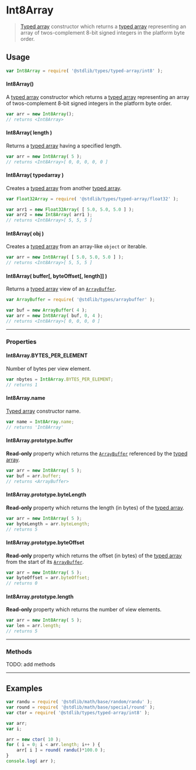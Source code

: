 # Int8Array

> [Typed array][mdn-typed-array] constructor which returns a [typed array][mdn-typed-array] representing an array of twos-complement 8-bit signed integers in the platform byte order.


<!-- Section to include introductory text. Make sure to keep an empty line after the intro `section` element and another before the `/section` close. -->

<section class="intro">

</section>

<!-- /.intro -->

<!-- Package usage documentation. -->

<section class="usage">

## Usage

``` javascript
var Int8Array = require( '@stdlib/types/typed-array/int8' );
```

#### Int8Array()

A [typed array][mdn-typed-array] constructor which returns a [typed array][mdn-typed-array] representing an array of twos-complement 8-bit signed integers in the platform byte order.

``` javascript
var arr = new Int8Array();
// returns <Int8Array>
```

#### Int8Array( length )

Returns a [typed array][mdn-typed-array] having a specified length.

``` javascript
var arr = new Int8Array( 5 );
// returns <Int8Array>[ 0, 0, 0, 0, 0 ]
```

#### Int8Array( typedarray )

Creates a [typed array][mdn-typed-array] from another [typed array][mdn-typed-array].

``` javascript
var Float32Array = require( '@stdlib/types/typed-array/float32' );

var arr1 = new Float32Array( [ 5.0, 5.0, 5.0 ] );
var arr2 = new Int8Array( arr1 );
// returns <Int8Array>[ 5, 5, 5 ]
```

#### Int8Array( obj )

Creates a [typed array][mdn-typed-array] from an array-like `object` or iterable.

``` javascript
var arr = new Int8Array( [ 5.0, 5.0, 5.0 ] );
// returns <Int8Array>[ 5, 5, 5 ]
```

#### Int8Array( buffer\[, byteOffset\[, length\]\] )

Returns a [typed array][mdn-typed-array] view of an [`ArrayBuffer`][mdn-arraybuffer].

``` javascript
var ArrayBuffer = require( '@stdlib/types/arraybuffer' );

var buf = new ArrayBuffer( 4 );
var arr = new Int8Array( buf, 0, 4 );
// returns <Int8Array>[ 0, 0, 0, 0 ]
```

---

### Properties

#### Int8Array.BYTES_PER_ELEMENT

Number of bytes per view element.

``` javascript
var nbytes = Int8Array.BYTES_PER_ELEMENT;
// returns 1
```

#### Int8Array.name

[Typed array][mdn-typed-array] constructor name.

``` javascript
var name = Int8Array.name;
// returns 'Int8Array'
```

#### Int8Array.prototype.buffer

__Read-only__ property which returns the [`ArrayBuffer`][mdn-arraybuffer] referenced by the [typed array][mdn-typed-array].

``` javascript
var arr = new Int8Array( 5 );
var buf = arr.buffer;
// returns <ArrayBuffer>
```

#### Int8Array.prototype.byteLength

__Read-only__ property which returns the length (in bytes) of the [typed array][mdn-typed-array].

``` javascript
var arr = new Int8Array( 5 );
var byteLength = arr.byteLength;
// returns 5
```

#### Int8Array.prototype.byteOffset

__Read-only__ property which returns the offset (in bytes) of the [typed array][mdn-typed-array] from the start of its [`ArrayBuffer`][mdn-arraybuffer].

``` javascript
var arr = new Int8Array( 5 );
var byteOffset = arr.byteOffset;
// returns 0
```

#### Int8Array.prototype.length

__Read-only__ property which returns the number of view elements.

``` javascript
var arr = new Int8Array( 5 );
var len = arr.length;
// returns 5
```

---

### Methods

TODO: add methods

</section>

<!-- /.usage -->

---

<!-- Package usage notes. Make sure to keep an empty line after the `section` element and another before the `/section` close. -->

<section class="notes">

</section>

<!-- /.notes -->

<!-- Package usage examples. -->

<section class="examples">

## Examples

``` javascript
var randu = require( '@stdlib/math/base/random/randu' );
var round = require( '@stdlib/math/base/special/round' );
var ctor = require( '@stdlib/types/typed-array/int8' );

var arr;
var i;

arr = new ctor( 10 );
for ( i = 0; i < arr.length; i++ ) {
    arr[ i ] = round( randu()*100.0 );
}
console.log( arr );
```

</section>

<!-- /.examples -->

<!-- Section to include cited references. If references are included, add a horizontal rule *before* the section. Make sure to keep an empty line after the `section` element and another before the `/section` close. -->

<section class="references">

</section>

<!-- /.references -->

<!-- Section for all links. Make sure to keep an empty line after the `section` element and another before the `/section` close. -->

<section class="links">

[mdn-typed-array]: https://developer.mozilla.org/en-US/docs/Web/JavaScript/Reference/Global_Objects/TypedArray
[mdn-arraybuffer]: https://developer.mozilla.org/en-US/docs/Web/JavaScript/Reference/Global_Objects/ArrayBuffer

</section>

<!-- /.links -->
